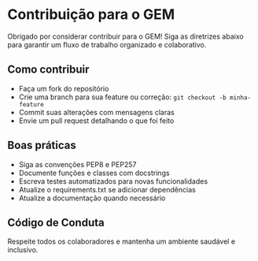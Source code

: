 # Contribuição para o GEM

Obrigado por considerar contribuir para o GEM! Siga as diretrizes abaixo para garantir um fluxo de trabalho organizado e colaborativo.

## Como contribuir
- Faça um fork do repositório
- Crie uma branch para sua feature ou correção: `git checkout -b minha-feature`
- Commit suas alterações com mensagens claras
- Envie um pull request detalhando o que foi feito

## Boas práticas
- Siga as convenções PEP8 e PEP257
- Documente funções e classes com docstrings
- Escreva testes automatizados para novas funcionalidades
- Atualize o requirements.txt se adicionar dependências
- Atualize a documentação quando necessário

## Código de Conduta
Respeite todos os colaboradores e mantenha um ambiente saudável e inclusivo.
